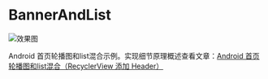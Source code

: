 # BannerAndList

![效果图](http://upload-images.jianshu.io/upload_images/2214054-813fd6ffb908a04b.gif?imageMogr2/auto-orient/strip)

Android 首页轮播图和list混合示例。实现细节原理概述查看文章：[Android 首页轮播图和list混合（RecyclerView 添加 Header）](https://www.jianshu.com/p/a9e61ee6b9a1)
